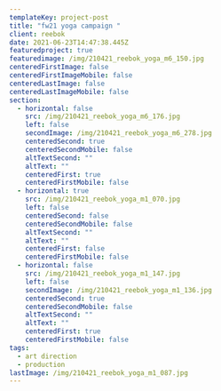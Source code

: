 ```yaml
---
templateKey: project-post
title: "fw21 yoga campaign "
client: reebok
date: 2021-06-23T14:47:38.445Z
featuredproject: true
featuredimage: /img/210421_reebok_yoga_m6_150.jpg
centeredFirstImage: false
centeredFirstImageMobile: false
centeredLastImage: false
centeredLastImageMobile: false
section:
  - horizontal: false
    src: /img/210421_reebok_yoga_m6_176.jpg
    left: false
    secondImage: /img/210421_reebok_yoga_m6_278.jpg
    centeredSecond: true
    centeredSecondMobile: false
    altTextSecond: ""
    altText: ""
    centeredFirst: true
    centeredFirstMobile: false
  - horizontal: true
    src: /img/210421_reebok_yoga_m1_070.jpg
    left: false
    centeredSecond: false
    centeredSecondMobile: false
    altTextSecond: ""
    altText: ""
    centeredFirst: false
    centeredFirstMobile: false
  - horizontal: false
    src: /img/210421_reebok_yoga_m1_147.jpg
    left: false
    secondImage: /img/210421_reebok_yoga_m1_136.jpg
    centeredSecond: true
    centeredSecondMobile: false
    altTextSecond: ""
    altText: ""
    centeredFirst: true
    centeredFirstMobile: false
tags:
  - art direction
  - production
lastImage: /img/210421_reebok_yoga_m1_087.jpg
---
```

